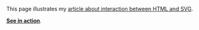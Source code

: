 This page illustrates my [article about interaction between HTML and SVG](http://habrahabr.ru/post/127994/).

__[See in action](http://envek.github.io/Amestris)__.
